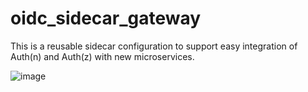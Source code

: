 # oidc_sidecar_gateway
This is a reusable sidecar configuration to support easy integration of Auth(n) and Auth(z) with new microservices.

![image](https://user-images.githubusercontent.com/68027670/118392085-4c174180-b655-11eb-871f-1461b062e263.png)

